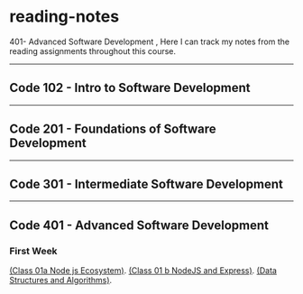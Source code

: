 # reading-notes

401- Advanced Software Development , Here I can track my notes from the reading assignments throughout this course.
***
## Code 102 - Intro to Software Development
***
## Code 201 - Foundations of Software Development
***
## Code 301 - Intermediate Software Development
***
## Code 401 - Advanced Software Development

### First Week 
[(Class 01a Node js Ecosystem)](https://github.com/BasharIrani23/reading-notes/blob/main/Week1/Class01a.md).
[(Class 01 b NodeJS and Express)](https://github.com/BasharIrani23/reading-notes/blob/main/Week1/Class01b.md).
[(Data Structures and Algorithms)](https://github.com/BasharIrani23/reading-notes/blob/main/Week1/DSA.md).
